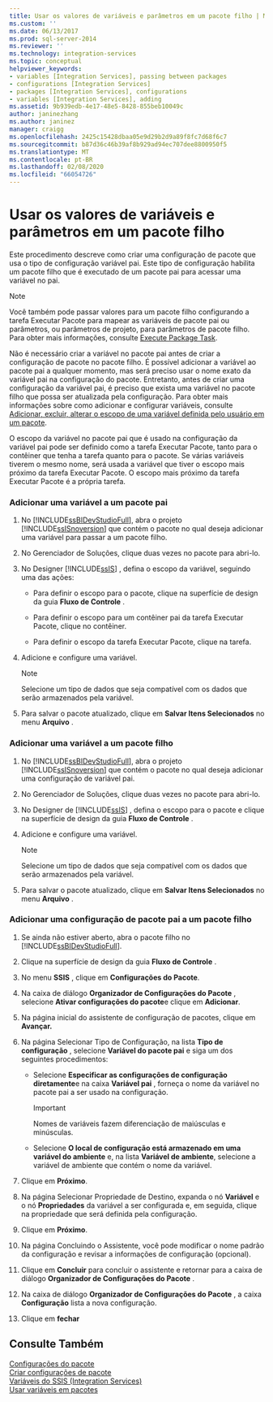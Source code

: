 ```yaml
---
title: Usar os valores de variáveis e parâmetros em um pacote filho | Microsoft Docs
ms.custom: ''
ms.date: 06/13/2017
ms.prod: sql-server-2014
ms.reviewer: ''
ms.technology: integration-services
ms.topic: conceptual
helpviewer_keywords:
- variables [Integration Services], passing between packages
- configurations [Integration Services]
- packages [Integration Services], configurations
- variables [Integration Services], adding
ms.assetid: 9b939edb-4e17-48e5-8428-855beb10049c
author: janinezhang
ms.author: janinez
manager: craigg
ms.openlocfilehash: 2425c15428dbaa05e9d29b2d9a89f8fc7d68f6c7
ms.sourcegitcommit: b87d36c46b39af8b929ad94ec707dee8800950f5
ms.translationtype: MT
ms.contentlocale: pt-BR
ms.lasthandoff: 02/08/2020
ms.locfileid: "66054726"
---
```

# <a name="use-the-values-of-variables-and-parameters-in-a-child-package"></a>Usar os valores de variáveis e parâmetros em um pacote filho
  Este procedimento descreve como criar uma configuração de pacote que usa o tipo de configuração variável pai. Este tipo de configuração habilita um pacote filho que é executado de um pacote pai para acessar uma variável no pai.  
  
> [!NOTE]  
>  Você também pode passar valores para um pacote filho configurando a tarefa Executar Pacote para mapear as variáveis de pacote pai ou parâmetros, ou parâmetros de projeto, para parâmetros de pacote filho. Para obter mais informações, consulte [Execute Package Task](control-flow/execute-package-task.md).  
  
 Não é necessário criar a variável no pacote pai antes de criar a configuração de pacote no pacote filho. É possível adicionar a variável ao pacote pai a qualquer momento, mas será preciso usar o nome exato da variável pai na configuração do pacote. Entretanto, antes de criar uma configuração da variável pai, é preciso que exista uma variável no pacote filho que possa ser atualizada pela configuração. Para obter mais informações sobre como adicionar e configurar variáveis, consulte [Adicionar, excluir, alterar o escopo de uma variável definida pelo usuário em um pacote](../../2014/integration-services/add-delete-change-scope-of-user-defined-variable-in-a-package.md).  
  
 O escopo da variável no pacote pai que é usado na configuração da variável pai pode ser definido como a tarefa Executar Pacote, tanto para o contêiner que tenha a tarefa quanto para o pacote. Se várias variáveis tiverem o mesmo nome, será usada a variável que tiver o escopo mais próximo da tarefa Executar Pacote. O escopo mais próximo da tarefa Executar Pacote é a própria tarefa.  
  
### <a name="to-add-a-variable-to-a-parent-package"></a>Adicionar uma variável a um pacote pai  
  
1.  No [!INCLUDE[ssBIDevStudioFull](../includes/ssbidevstudiofull-md.md)], abra o projeto [!INCLUDE[ssISnoversion](../includes/ssisnoversion-md.md)] que contém o pacote no qual deseja adicionar uma variável para passar a um pacote filho.  
  
2.  No Gerenciador de Soluções, clique duas vezes no pacote para abri-lo.  
  
3.  No Designer [!INCLUDE[ssIS](../includes/ssis-md.md)] , defina o escopo da variável, seguindo uma das ações:  
  
    -   Para definir o escopo para o pacote, clique na superfície de design da guia **Fluxo de Controle** .  
  
    -   Para definir o escopo para um contêiner pai da tarefa Executar Pacote, clique no contêiner.  
  
    -   Para definir o escopo da tarefa Executar Pacote, clique na tarefa.  
  
4.  Adicione e configure uma variável.  
  
    > [!NOTE]  
    >  Selecione um tipo de dados que seja compatível com os dados que serão armazenados pela variável.  
  
5.  Para salvar o pacote atualizado, clique em **Salvar Itens Selecionados** no menu **Arquivo** .  
  
### <a name="to-add-a-variable-to-a-child-package"></a>Adicionar uma variável a um pacote filho  
  
1.  No [!INCLUDE[ssBIDevStudioFull](../includes/ssbidevstudiofull-md.md)], abra o projeto [!INCLUDE[ssISnoversion](../includes/ssisnoversion-md.md)] que contém o pacote no qual deseja adicionar uma configuração de variável pai.  
  
2.  No Gerenciador de Soluções, clique duas vezes no pacote para abri-lo.  
  
3.  No Designer de [!INCLUDE[ssIS](../includes/ssis-md.md)] , defina o escopo para o pacote e clique na superfície de design da guia **Fluxo de Controle** .  
  
4.  Adicione e configure uma variável.  
  
    > [!NOTE]  
    >  Selecione um tipo de dados que seja compatível com os dados que serão armazenados pela variável.  
  
5.  Para salvar o pacote atualizado, clique em **Salvar Itens Selecionados** no menu **Arquivo** .  
  
### <a name="to-add-a-parent-package-configuration-to-a-child-package"></a>Adicionar uma configuração de pacote pai a um pacote filho  
  
1.  Se ainda não estiver aberto, abra o pacote filho no [!INCLUDE[ssBIDevStudioFull](../includes/ssbidevstudiofull-md.md)].  
  
2.  Clique na superfície de design da guia **Fluxo de Controle** .  
  
3.  No menu **SSIS** , clique em **Configurações do Pacote**.  
  
4.  Na caixa de diálogo **Organizador de Configurações do Pacote** , selecione **Ativar configurações do pacote**e clique em **Adicionar**.  
  
5.  Na página inicial do assistente de configuração de pacotes, clique em **Avançar.**  
  
6.  Na página Selecionar Tipo de Configuração, na lista **Tipo de configuração** , selecione **Variável do pacote pai** e siga um dos seguintes procedimentos:  
  
    -   Selecione **Especificar as configurações de configuração diretamente**e na caixa **Variável pai** , forneça o nome da variável no pacote pai a ser usado na configuração.  
  
        > [!IMPORTANT]  
        >  Nomes de variáveis fazem diferenciação de maiúsculas e minúsculas.  
  
    -   Selecione **O local de configuração está armazenado em uma variável do ambiente** e, na lista **Variável de ambiente**, selecione a variável de ambiente que contém o nome da variável.  
  
7.  Clique em **Próximo**.  
  
8.  Na página Selecionar Propriedade de Destino, expanda o nó **Variável** e o nó **Propriedades** da variável a ser configurada e, em seguida, clique na propriedade que será definida pela configuração.  
  
9. Clique em **Próximo**.  
  
10. Na página Concluindo o Assistente, você pode modificar o nome padrão da configuração e revisar a informações de configuração (opcional).  
  
11. Clique em **Concluir** para concluir o assistente e retornar para a caixa de diálogo **Organizador de Configurações do Pacote** .  
  
12. Na caixa de diálogo **Organizador de Configurações do Pacote** , a caixa **Configuração** lista a nova configuração.  
  
13. Clique em **fechar**  
  
## <a name="see-also"></a>Consulte Também  
 [Configurações do pacote](../../2014/integration-services/package-configurations.md)   
 [Criar configurações de pacote](../../2014/integration-services/create-package-configurations.md)   
 [Variáveis do SSIS &#40;Integration Services&#41;](integration-services-ssis-variables.md)   
 [Usar variáveis em pacotes](../../2014/integration-services/use-variables-in-packages.md)  
  
  
